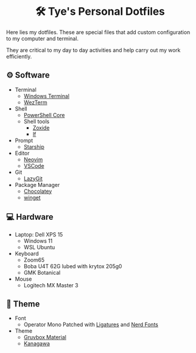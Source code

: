 <h1 align="center">🛠️ Tye's Personal Dotfiles</h1>
Here lies my dotfiles. These are special files that add custom configuration to my computer and terminal.  

They are critical to my day to day activities and help carry out my work efficiently.

## ⚙️ Software
- Terminal
  - [Windows Terminal](https://github.com/microsoft/terminal)
  - [WezTerm](https://github.com/wez/wezterm)
- Shell
  - [PowerShell Core](https://github.com/PowerShell/PowerShell)
  - Shell tools
    - [Zoxide](https://github.com/ajeetdsouza/zoxide)
    - [lf](https://github.com/gokcehan/lf)
- Prompt
  - [Starship](https://starship.rs/)
- Editor
  - [Neovim](https://neovim.io/)
  - [VSCode](https://code.visualstudio.com/)
- Git
  - [LazyGit](https://github.com/jesseduffield/lazygit)
- Package Manager
  - [Chocolatey](https://chocolatey.org/)
  - [winget](https://github.com/microsoft/winget-cli)

## 💻 Hardware
- Laptop: Dell XPS 15
  - Windows 11
  - WSL Ubuntu
- Keyboard
  - Zoom65
  - Boba U4T 62G lubed with krytox 205g0
  - GMK Botanical
- Mouse
  - Logitech MX Master 3

## 🎨 Theme
- Font
  - Operator Mono Patched with [Ligatures](https://github.com/kiliman/operator-mono-lig) and [Nerd Fonts](https://github.com/ryanoasis/nerd-fonts)
- Theme
  - [Gruvbox Material](https://github.com/sainnhe/gruvbox-material)
  - [Kanagawa](https://github.com/rebelot/kanagawa.nvim)
